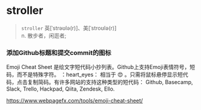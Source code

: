 # stroller

> `stroller`	英[ˈstrəʊlə(r)]、美[ˈstroʊlə(r)]  
  n.	散步者，闲逛者;




### 添加Github标题和提交commit的图标

Emoji Cheat Sheet 是绘文字短代码小抄列表。Github上支持Emoji表情符号，短码，而不是特殊字符。 ：heart_eyes： 相当于 :heart_eyes: 。只需将鼠标悬停显示短代码，点击复制简码。有许多网站的支持这种类型的短代码： Github, Basecamp, Slack, Trello, Hackpad, Qiita, Zendesk, Ello. 

https://www.webpagefx.com/tools/emoji-cheat-sheet/
